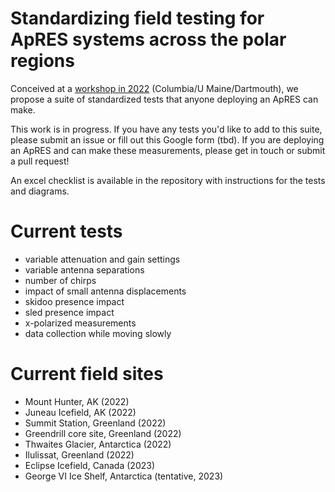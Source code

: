 # Standardizing field testing for ApRES systems across the polar regions
Conceived at a [workshop in 2022](https://github.com/autonomous-phase-sensitive-radar/2022-Workshop) (Columbia/U Maine/Dartmouth), we propose a suite of standardized tests that anyone deploying an ApRES can make.

This work is in progress. If you have any tests you'd like to add to this suite, please submit an issue or fill out this Google form (tbd). If you are deploying an ApRES and can make these measurements, please get in touch or submit a pull request!

An excel checklist is available in the repository with instructions for the tests and diagrams.

# Current tests
- variable attenuation and gain settings
- variable antenna separations
- number of chirps
- impact of small antenna displacements 
- skidoo presence impact
- sled presence impact
- x-polarized measurements
- data collection while moving slowly

# Current field sites
- Mount Hunter, AK (2022)
- Juneau Icefield, AK (2022)
- Summit Station, Greenland (2022)
- Greendrill core site, Greenland (2022)
- Thwaites Glacier, Antarctica (2022)
- Ilulissat, Greenland (2022)
- Eclipse Icefield, Canada (2023)
- George VI Ice Shelf, Antarctica (tentative, 2023)

